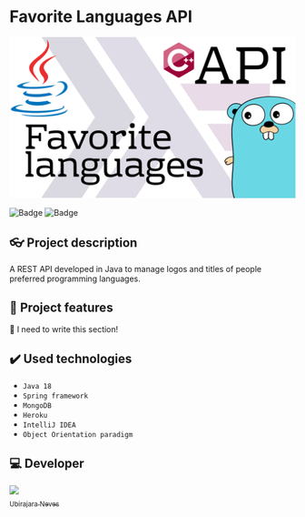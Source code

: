 # Favorite Languages API

![Favorite languages API](https://raw.githubusercontent.com/biraneves/languages-api/main/src/main/resources/img/api-favorite-languages.png)

![Badge](https://img.shields.io/badge/Status-under%20development-orange)
![Badge](https://img.shields.io/github/stars/biraneves/languages-api)

## 👓 Project description

A REST API developed in Java to manage logos and titles of people preferred programming languages.

## 🔨 Project features

🚧 I need to write this section!

## ✔️ Used technologies

- `Java 18`
- `Spring framework`
- `MongoDB`
- `Heroku`
- `IntelliJ IDEA`
- `Object Orientation paradigm`

## 💻 Developer

[<img src="https://avatars.githubusercontent.com/u/83148400?v=4" width=115><br><sub>Ubirajara Neves</sub>](https://github.com/biraneves)
